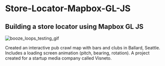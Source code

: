 # Store-Locator-Mapbox-GL-JS

## Building a store locator using Mapbox GL JS

![booze_loops_testing_gif](https://user-images.githubusercontent.com/75241036/140440668-4f04c0c5-92c3-4bc5-bf3c-72b73f6f0456.gif)

Created an interactive pub crawl map with bars and clubs in Ballard, Seattle. Includes a loading screen animation (pitch, bearing, rotation). A project created for a startup media company called Visneto.
